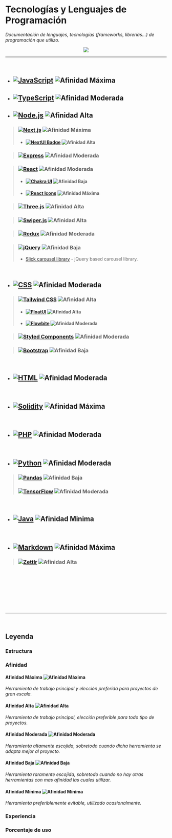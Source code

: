 # Tecnologías y Lenguajes de Programación

_Documentación de lenguajes, tecnologías (frameworks, librerías...) de programación que utilizo._


<p align="center">
 <a href="#">
    <img src="https://skillicons.dev/icons?i=solidity,ipfs,git,github,md,html,css,styledcomponents,tailwind,js,ts,mysql,mongodb,firebase,vercel,nextjs,nodejs,express,react,redux,threejs,py,bash,powershell,npm,vscode,ableton,discord&perline=14" />
 </a>
</p>

***

<br>

- ## [![JavaScript](https://img.shields.io/badge/-JavaScript-F7DF1E?style=for-the-badge&logo=javascript&logoColor=black)](https://developer.mozilla.org/es/docs/Web/JavaScript) ![Afinidad Máxima](https://img.shields.io/badge/Afinidad-Máxima-darkgreen "Afinidad Máxima")
- ## [![TypeScript](https://img.shields.io/badge/TypeScript-3178C6?style=for-the-badge&logo=typescript&logoColor=white)](https://www.typescriptlang.org/) ![Afinidad Moderada](https://img.shields.io/badge/Afinidad-Moderada-yellow "Afinidad Moderada")
- ## [![Node.js](https://img.shields.io/badge/Node.js-339933?style=for-the-badge&logo=node.js&logoColor=white)](https://nodejs.org/) ![Afinidad Alta](https://img.shields.io/badge/Afinidad-Alta-brightgreen "Afinidad Alta")

> ### [![Next.js](https://img.shields.io/badge/Next.js-%23111111.svg?style=for-the-badge&logo=next.js&logoColor=white)](https://nextjs.org/docs) ![Afinidad Máxima](https://img.shields.io/badge/Afinidad-Máxima-darkgreen "Afinidad Máxima")
> - #### [![NextUI Badge](https://img.shields.io/badge/NextUI-7928CA.svg?style=for-the-badge&logo=nextui&logoColor=white)](https://nextui.org/) ![Afinidad Alta](https://img.shields.io/badge/Afinidad-Alta-brightgreen "Afinidad Alta")


> ### [![Express](https://img.shields.io/badge/Express-000000?style=for-the-badge&logo=express&logoColor=white)](https://expressjs.com/) ![Afinidad Moderada](https://img.shields.io/badge/Afinidad-Moderada-blue "Afinidad Moderada")

> ### [![React](https://img.shields.io/badge/-React-61DAFB?style=for-the-badge&logo=react&logoColor=white)](https://react.dev/learn) ![Afinidad Moderada](https://img.shields.io/badge/Afinidad-Moderada-blue "Afinidad Moderada")
> - #### [![Chakra UI](https://img.shields.io/badge/Chakra_UI-319795?style=for-the-badge&logo=Chakra-UI&logoColor=white)](https://chakra-ui.com/) ![Afinidad Baja](https://img.shields.io/badge/Afinidad-Baja-yellow "Afinidad Baja")
> - #### [![React Icons](https://img.shields.io/badge/React_Icons-61DAFB?style=for-the-badge)](https://react-icons.github.io/react-icons/) ![Afinidad Máxima](https://img.shields.io/badge/Afinidad-Máxima-darkgreen "Afinidad Máxima")



> ### [![Three.js](https://img.shields.io/badge/Three.js-000000?style=for-the-badge&logo=three.js&logoColor=white)](https://threejs.org/) ![Afinidad Alta](https://img.shields.io/badge/Afinidad-Alta-brightgreen "Afinidad Alta")


> ### [![Swiper.js](https://img.shields.io/badge/Swiper.js-6332F6?style=for-the-badge&logo=swiper)](https://swiperjs.com/) ![Afinidad Alta](https://img.shields.io/badge/Afinidad-Alta-brightgreen "Afinidad Alta")

> ### [![Redux](https://img.shields.io/badge/Redux-764ABC?style=for-the-badge&logo=redux&logoColor=white)](https://redux.js.org/) ![Afinidad Moderada](https://img.shields.io/badge/Afinidad-Moderada-blue "Afinidad Moderada")


> ### [![jQuery](https://img.shields.io/badge/-jQuery-0769AD?style=for-the-badge&logo=jquery&logoColor=white)](https://jquery.com/) ![Afinidad Baja](https://img.shields.io/badge/Afinidad-Baja-yellow "Afinidad Baja")
>- [Slick carousel library](https://kenwheeler.github.io/slick/) - jQuery based carousel library.







<br>
  
- ## [![CSS](https://img.shields.io/badge/-CSS-1572B6?style=for-the-badge&logo=css3&logoColor=white)](https://developer.mozilla.org/es/docs/Web/CSS) ![Afinidad Moderada](https://img.shields.io/badge/Afinidad-Moderada-blue "Afinidad Moderada")
> ### [![Tailwind CSS](https://img.shields.io/badge/Tailwind%20CSS-%231a202c.svg?style=for-the-badge&logo=tailwind-css&logoColor=38b2ac)](https://tailwindcss.com/) ![Afinidad Alta](https://img.shields.io/badge/Afinidad-Alta-brightgreen "Afinidad Alta")
>- #### [![FloatUI](https://img.shields.io/badge/FloatUI-2F5BEA?style=for-the-badge)](https://floatui.com/) ![Afinidad Alta](https://img.shields.io/badge/Afinidad-Alta-brightgreen "Afinidad Alta")
>- #### [![Flowbite](https://img.shields.io/badge/Flowbite-4E6FFF?style=for-the-badge)](https://flowbite.com/) ![Afinidad Moderada](https://img.shields.io/badge/Afinidad-Moderada-blue "Afinidad Moderada")


> ### [![Styled Components](https://img.shields.io/badge/Styled_Components-DB7093?style=for-the-badge&logo=styled-components&logoColor=white)](https://styled-components.com/) ![Afinidad Moderada](https://img.shields.io/badge/Afinidad-Moderada-blue "Afinidad Moderada")

> ### [![Bootstrap](https://img.shields.io/badge/Bootstrap-5F5F5F?style=for-the-badge&logo=bootstrap&logoColor=white)](https://getbootstrap.com/) ![Afinidad Baja](https://img.shields.io/badge/Afinidad-Baja-yellow "Afinidad Baja")

<br>

- ## [![HTML](https://img.shields.io/badge/HTML-239120?style=for-the-badge&logo=html5&logoColor=white)](https://developer.mozilla.org/en-US/docs/Web/HTML) ![Afinidad Moderada](https://img.shields.io/badge/Afinidad-Moderada-blue "Afinidad Moderada")

<br>

- ## [![Solidity](https://img.shields.io/badge/-Solidity-363636?style=for-the-badge&logo=solidity&logoColor=white)](https://docs.soliditylang.org/en/v0.8.23/) ![Afinidad Máxima](https://img.shields.io/badge/Afinidad-Máxima-darkgreen "Afinidad Máxima")

<br>

- ## [![PHP](https://img.shields.io/badge/PHP-777BB4?style=for-the-badge&logo=php&logoColor=white)](https://www.php.net/) ![Afinidad Moderada](https://img.shields.io/badge/Afinidad-Moderada-blue "Afinidad Moderada")

<br>

- ## [![Python](https://img.shields.io/badge/Python-3776AB?style=for-the-badge&logo=python&logoColor=white)](https://www.python.org/) ![Afinidad Moderada](https://img.shields.io/badge/Afinidad-Moderada-blue "Afinidad Moderada")
> ### [![Pandas](https://img.shields.io/badge/Pandas-150458?style=for-the-badge&logo=pandas&logoColor=white)](https://pandas.pydata.org/) ![Afinidad Baja](https://img.shields.io/badge/Afinidad-Baja-yellow "Afinidad Baja")
> ### [![TensorFlow](https://img.shields.io/badge/TensorFlow-FF6F00?style=for-the-badge&logo=tensorflow&logoColor=white)](https://www.tensorflow.org/) ![Afinidad Moderada](https://img.shields.io/badge/Afinidad-Moderada-blue "Afinidad Moderada")


<br>

- ## [![Java](https://img.shields.io/badge/Java-007396?style=for-the-badge&logo=java&logoColor=white)](https://www.java.com/) ![Afinidad Minima](https://img.shields.io/badge/Afinidad-Minima-red "Afinidad Minima")

<br>

- ## [![Markdown](https://img.shields.io/badge/Markdown-000000?style=for-the-badge&logo=markdown&logoColor=white)](https://www.markdownguide.org/) ![Afinidad Máxima](https://img.shields.io/badge/Afinidad-Máxima-darkgreen "Afinidad Máxima")
> ### [![Zettlr](https://img.shields.io/badge/Zettlr-00897B?style=for-the-badge)](https://www.zettlr.com/) ![Afinidad Alta](https://img.shields.io/badge/Afinidad-Alta-brightgreen "Afinidad Alta")





<br><br><br><br><br><br><br>

***

<br>

## Leyenda

### Estructura



### Afinidad

#### Afinidad Máxima  ![Afinidad Máxima](https://img.shields.io/badge/Afinidad-Máxima-darkgreen "Afinidad Máxima")

_Herramienta de trabajo principal y elección preferida para proyectos de gran escala._
#### Afinidad Alta  ![Afinidad Alta](https://img.shields.io/badge/Afinidad-Alta-brightgreen "Afinidad Alta")

_Herramienta de trabajo principal, elección preferible para todo tipo de proyectos._
#### Afinidad Moderada  ![Afinidad Moderada](https://img.shields.io/badge/Afinidad-Moderada-blue "Afinidad Moderada")

_Herramienta altamente escojida, sobretodo cuando dicha herramienta se adapta mejor al proyecto._

#### Afinidad Baja  ![Afinidad Baja](https://img.shields.io/badge/Afinidad-Baja-yellow "Afinidad Baja")

_Herramienta raramente escojida, sobretodo cuando no hay otras herramientas con mas afinidad las cuales utilizar._
#### Afinidad Mínima  ![Afinidad Mínima](https://img.shields.io/badge/Afinidad-Minima-red "Afinidad Mínima") 

_Herramienta preferiblemente evitable, utilizado ocasionalmente._

### Experiencia

### Porcentaje de uso

